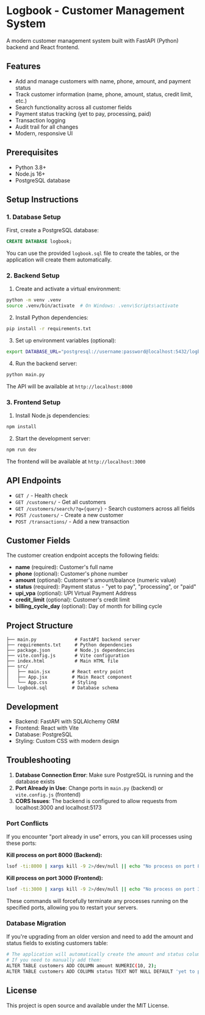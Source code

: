 # Logbook - Customer Management System

A modern customer management system built with FastAPI (Python) backend and React frontend.

## Features

- Add and manage customers with name, phone, amount, and payment status
- Track customer information (name, phone, amount, status, credit limit, etc.)
- Search functionality across all customer fields
- Payment status tracking (yet to pay, processing, paid)
- Transaction logging
- Audit trail for all changes
- Modern, responsive UI

## Prerequisites

- Python 3.8+
- Node.js 16+
- PostgreSQL database

## Setup Instructions

### 1. Database Setup

First, create a PostgreSQL database:

```sql
CREATE DATABASE logbook;
```

You can use the provided `logbook.sql` file to create the tables, or the application will create them automatically.

### 2. Backend Setup

1. Create and activate a virtual environment:
```bash
python -m venv .venv
source .venv/bin/activate  # On Windows: .venv\Scripts\activate
```

2. Install Python dependencies:
```bash
pip install -r requirements.txt
```

3. Set up environment variables (optional):
```bash
export DATABASE_URL="postgresql://username:password@localhost:5432/logbook"
```

4. Run the backend server:
```bash
python main.py
```

The API will be available at `http://localhost:8000`

### 3. Frontend Setup

1. Install Node.js dependencies:
```bash
npm install
```

2. Start the development server:
```bash
npm run dev
```

The frontend will be available at `http://localhost:3000`

## API Endpoints

- `GET /` - Health check
- `GET /customers/` - Get all customers
- `GET /customers/search/?q={query}` - Search customers across all fields
- `POST /customers/` - Create a new customer
- `POST /transactions/` - Add a new transaction

## Customer Fields

The customer creation endpoint accepts the following fields:

- **name** (required): Customer's full name
- **phone** (optional): Customer's phone number
- **amount** (optional): Customer's amount/balance (numeric value)
- **status** (required): Payment status - "yet to pay", "processing", or "paid"
- **upi_vpa** (optional): UPI Virtual Payment Address
- **credit_limit** (optional): Customer's credit limit
- **billing_cycle_day** (optional): Day of month for billing cycle

## Project Structure

```
├── main.py              # FastAPI backend server
├── requirements.txt     # Python dependencies
├── package.json         # Node.js dependencies
├── vite.config.js       # Vite configuration
├── index.html           # Main HTML file
├── src/
│   ├── main.jsx        # React entry point
│   ├── App.jsx         # Main React component
│   └── App.css         # Styling
└── logbook.sql         # Database schema
```

## Development

- Backend: FastAPI with SQLAlchemy ORM
- Frontend: React with Vite
- Database: PostgreSQL
- Styling: Custom CSS with modern design

## Troubleshooting

1. **Database Connection Error**: Make sure PostgreSQL is running and the database exists
2. **Port Already in Use**: Change ports in `main.py` (backend) or `vite.config.js` (frontend)
3. **CORS Issues**: The backend is configured to allow requests from localhost:3000 and localhost:5173

### Port Conflicts

If you encounter "port already in use" errors, you can kill processes using these ports:

**Kill process on port 8000 (Backend):**
```bash
lsof -ti:8000 | xargs kill -9 2>/dev/null || echo "No process on port 8000"
```

**Kill process on port 3000 (Frontend):**
```bash
lsof -ti:3000 | xargs kill -9 2>/dev/null || echo "No process on port 3000"
```

These commands will forcefully terminate any processes running on the specified ports, allowing you to restart your servers.

### Database Migration

If you're upgrading from an older version and need to add the amount and status fields to existing customers table:

```bash
# The application will automatically create the amount and status columns
# If you need to manually add them:
ALTER TABLE customers ADD COLUMN amount NUMERIC(10, 2);
ALTER TABLE customers ADD COLUMN status TEXT NOT NULL DEFAULT 'yet to pay' CHECK (status IN ('yet to pay', 'processing', 'paid'));
```

## License

This project is open source and available under the MIT License.
